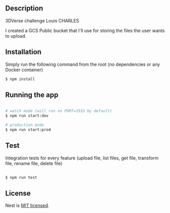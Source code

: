 
## Description

3DVerse challenge Louis CHARLES

I created a GCS Public bucket that I'll use for storing the files the user wants to upload.


## Installation

Simply run the following command from the root (no dependencies or any Docker container)

```bash
$ npm install
```

## Running the app

```bash

# watch mode (will run on PORT=3333 by default)
$ npm run start:dev

# production mode
$ npm run start:prod
```

## Test
Integration tests for every feature (upload file, list files, get file, transform file, rename file, delete file)

```bash
 
$ npm run test

```


## License

Nest is [MIT licensed](LICENSE).
